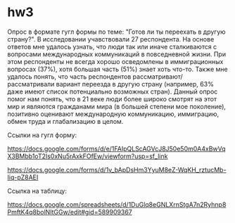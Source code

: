 # hw3
Опрос в формате гугл формы по теме: "Готов ли ты переехать в другую страну?". В исследовании учавствовали 27 респондента. На основе ответов мне удалось узнать, что люди так или иначе сталкиваются с вопросами международных коммуникаций в повседневной жизни. При этом респонденты не всегда хорошо осведомлены в иммиграционных вопросах (37%), хотя большая часть (51%) знает хоть что-то. Также мне удалось понять, что часть респондентов рассматривают/рассматривали вариант переезда в другую страну (например, 63% даже имеют список потенциально возможных стран). Данный опрос помог нам понять, что в 21 веке люди более широко смотрят на этот мир и являются гражданами мира (в большей степени мое поколение), позитивно оценивают международную коммуникацию, иммиграцию, обмен труда и глабализацию в целом.

Ссылки на гугл форму:

https://docs.google.com/forms/d/e/1FAIpQLScAGVcJ8J50e50m0A4xBwVqX3BMbb1oT2Is0xNu5rAxkFOfEw/viewform?usp=sf_link

https://docs.google.com/forms/d/1v_bApDsHm3YyuM8eZ-WqKH_rztucMb-Iiq-pZ8AEI

Ссылка на таблицу:

https://docs.google.com/spreadsheets/d/1DuGlq8eGNLXrnStgA7n2Ryhnp8PmftK4q8bolNItGGw/edit#gid=589909367
